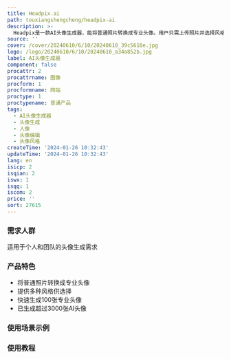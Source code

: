 ```yaml
---
title: Headpix.ai
path: touxiangshengcheng/headpix-ai
description: >-
  Headpix是一款AI头像生成器，能将普通照片转换成专业头像。用户只需上传照片并选择风格，即可获得100张专业头像供选择。Headpix已生成超过3000张AI头像。
source: ''
cover: /cover/20240610/6/10/20240610_39c5618e.jpg
logo: /logo/20240610/6/10/20240610_a34a852b.jpg
label: AI头像生成器
component: false
procattr: 2
procattrname: 图像
procform: 1
procformname: 网站
proctype: 1
proctypename: 普通产品
tags:
  - AI头像生成器
  - 头像生成
  - 人像
  - 头像编辑
  - 头像风格
createTime: '2024-01-26 10:32:43'
updateTime: '2024-01-26 10:32:43'
lang: en
isicp: 2
isqian: 2
iswx: 1
isqq: 1
iscom: 2
price: ''
sort: 27615
---
```




### 需求人群
适用于个人和团队的头像生成需求

### 产品特色
* 将普通照片转换成专业头像
* 提供多种风格供选择
* 快速生成100张专业头像
* 已生成超过3000张AI头像

### 使用场景示例


### 使用教程


  
